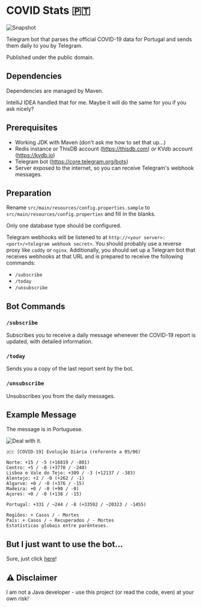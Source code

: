# COVID Stats 🇵🇹

![Snapshot](https://github.com/edualm/covid-stats-pt/workflows/Snapshot/badge.svg)

Telegram bot that parses the official COVID-19 data for Portugal and sends them daily to you by Telegram.

Published under the public domain.

## Dependencies

Dependencies are managed by Maven.

IntelliJ IDEA handled that for me. Maybe it will do the same for you if you ask nicely?

## Prerequisites

 - Working JDK with Maven (don't ask me how to set that up...)
 - Redis instance _or_ ThisDB account (https://thisdb.com) _or_ KVdb account (https://kvdb.io)
 - Telegram bot (https://core.telegram.org/bots)
 - Server exposed to the internet, so you can receive Telegram's webhook messages.

## Preparation

Rename `src/main/resources/config.properties.sample` to `src/main/resources/config.properties` and fill in the blanks.

Only one database type should be configured.

Telegram webhooks will be listened to at `http://<your server>:<port>/<telegram webhook secret>`. You should probably use a reverse proxy like `caddy` or `nginx`. Additionally, you should set up a Telegram bot that receives webhooks at that URL and is prepared to receive the following commands:

 - `/subscribe`
 - `/today`
 - `/unsubscribe`

## Bot Commands

### `/subscribe`

Subscribes you to receive a daily message whenever the COVID-19 report is updated, with detailed information.

### `/today`

Sends you a copy of the last report sent by the bot.

### `/unsubscribe`

Unsubscribes you from the daily messages.

## Example Message

The message is in Portuguese.

![Deal with it.](https://i.pinimg.com/564x/a1/96/16/a1961629de94ef8fe2cee1c50015ee5e.jpg)

```
🇵🇹 [COVID-19] Evolução Diária (referente a 05/06)

Norte: +15 / -5 (+16819 / -801)
Centro: +5 / -0 (+3770 / -240)
Lisboa e Vale do Tejo: +309 / -3 (+12137 / -383)
Alentejo: +2 / -0 (+262 / -1)
Algarve: +0 / -0 (+376 / -15)
Madeira: +0 / -0 (+90 / -0)
Açores: +0 / -0 (+138 / -15)

Portugal: +331 / ~244 / -8 (+33592 / ~20323 / -1455)

Regiões: + Casos / - Mortes
País: + Casos / ~ Recuperados / - Mortes
Estatísticas globais entre parênteses.
```

## But I just want to use the bot...

Sure, just click [here](https://t.me/Covid19PortugalStatsBot)!

## ⚠️ Disclaimer

I am not a Java developer - use this project (or read the code, even) at your own risk!
